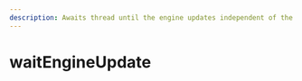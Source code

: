 ```yaml
---
description: Awaits thread until the engine updates independent of the frame.
---
```


# waitEngineUpdate

